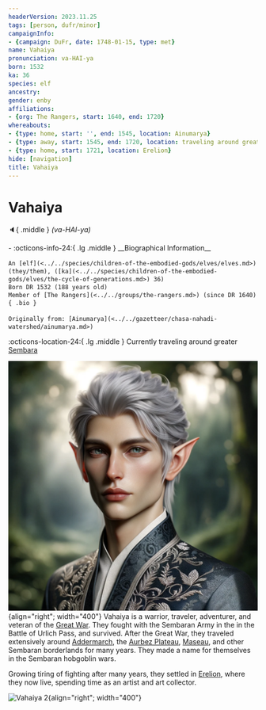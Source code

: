 ```yaml
---
headerVersion: 2023.11.25
tags: [person, dufr/minor]
campaignInfo:
- {campaign: DuFr, date: 1748-01-15, type: met}
name: Vahaiya
pronunciation: va-HAI-ya
born: 1532
ka: 36
species: elf
ancestry:
gender: enby
affiliations:
- {org: The Rangers, start: 1640, end: 1720}
whereabouts:
- {type: home, start: '', end: 1545, location: Ainumarya}
- {type: away, start: 1545, end: 1720, location: traveling around greater Sembara}
- {type: home, start: 1721, location: Erelion}
hide: [navigation]
title: Vahaiya
---
```

# Vahaiya
:speaker:{ .middle } *(va-HAI-ya)*  
<div class="grid cards ext-narrow-margin ext-one-column" markdown>
- :octicons-info-24:{ .lg .middle } __Biographical Information__

    An [elf](<../../species/children-of-the-embodied-gods/elves/elves.md>) (they/them), ([ka](<../../species/children-of-the-embodied-gods/elves/the-cycle-of-generations.md>) 36)  
    Born DR 1532 (188 years old)  
    Member of [The Rangers](<../../groups/the-rangers.md>) (since DR 1640)  
    { .bio }

    Originally from: [Ainumarya](<../../gazetteer/chasa-nahadi-watershed/ainumarya.md>)
</div>

:octicons-location-24:{ .lg .middle } Currently traveling around greater [Sembara](<../../gazetteer/greater-sembara/sembara/sembara.md>)



![Vahaiya Portrait](../../assets/vahaiya-portrait.png){align="right"; width="400"} Vahaiya is a warrior, traveler, adventurer, and veteran of the [Great War](<../../events/1500s/great-war.md>). They fought with the Sembaran Army in the in the Battle of Urlich Pass, and survived. After the Great War, they traveled extensively around [Addermarch](<../../gazetteer/greater-sembara/addermarch/addermarch.md>), the [Aurbez Plateau](<../../gazetteer/istaros-watershed/aurbez-plateau.md>), [Maseau](<../../gazetteer/greater-sembara/duchy-of-maseau/duchy-of-maseau.md>), and other Sembaran borderlands for many years. They made a name for themselves in the Sembaran hobgoblin wars.


Growing tiring of fighting after many years, they settled in [Erelion](<../../gazetteer/istaros-watershed/orenlas/erelion.md>), where they now live, spending time as an artist and art collector. 



![Vahaiya 2](../../assets/vahaiya-2.png){align="right"; width="400"}


